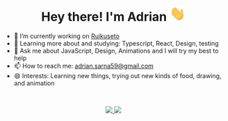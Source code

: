 <h1 align="center">Hey there! I'm Adrian <img width="36px" src="https://raw.githubusercontent.com/ABSphreak/ABSphreak/master/gifs/Hi.gif" alt="waving hand"/> </h1>

- 🔭 I’m currently working on [Ruikuseto](https://social-rikuseto.netlify.app/)
- 🌱 Learning more about and studying: Typescript, React, Design, testing
- 💬 Ask me about JavaScript, Design, Animations and I will try my best to help
- 📫 How to reach me: [adrian.sarna59@gmail.com](mailto:adrian.sarna59@gmail.com)
- 😄 Interests: Learning new things, trying out new kinds of food, drawing, and animation

<br />

<p align="center">
<a href="https://github.com/Nightmare9254">
  <img height="180em" src="https://github-readme-stats.vercel.app/api?username=Nightmare9254&show_icons=true&theme=github_dark" />
  <img height="180em" src="https://github-readme-stats.vercel.app/api/top-langs/?username=Nightmare9254&layout=compact&theme=github_dark" />
</a>
</p>
  
